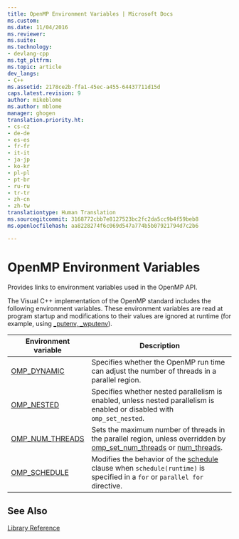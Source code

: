 ```yaml
---
title: OpenMP Environment Variables | Microsoft Docs
ms.custom: 
ms.date: 11/04/2016
ms.reviewer: 
ms.suite: 
ms.technology:
- devlang-cpp
ms.tgt_pltfrm: 
ms.topic: article
dev_langs:
- C++
ms.assetid: 2178ce2b-ffa1-45ec-a455-64437711d15d
caps.latest.revision: 9
author: mikeblome
ms.author: mblome
manager: ghogen
translation.priority.ht:
- cs-cz
- de-de
- es-es
- fr-fr
- it-it
- ja-jp
- ko-kr
- pl-pl
- pt-br
- ru-ru
- tr-tr
- zh-cn
- zh-tw
translationtype: Human Translation
ms.sourcegitcommit: 3168772cbb7e8127523bc2fc2da5cc9b4f59beb8
ms.openlocfilehash: aa8228274f6c069d547a774b5b07921794d7c2b6

---
```

# OpenMP Environment Variables
Provides links to environment variables used in the OpenMP API.  
  
 The Visual C++ implementation of the OpenMP standard includes the following environment variables. These environment variables are read at program startup and modifications to their values are ignored at runtime (for example, using [_putenv, _wputenv](../../../c-runtime-library/reference/putenv-wputenv.md)).  
  
|Environment variable|Description|  
|--------------------------|-----------------|  
|[OMP_DYNAMIC](../../../parallel/openmp/reference/omp-dynamic.md)|Specifies whether the OpenMP run time can adjust the number of threads in a parallel region.|  
|[OMP_NESTED](../../../parallel/openmp/reference/omp-nested.md)|Specifies whether nested parallelism is enabled, unless nested parallelism is enabled or disabled with `omp_set_nested`.|  
|[OMP_NUM_THREADS](../../../parallel/openmp/reference/omp-num-threads.md)|Sets the maximum number of threads in the parallel region, unless overridden by [omp_set_num_threads](../../../parallel/openmp/reference/omp-set-num-threads.md) or [num_threads](../../../parallel/openmp/reference/num-threads.md).|  
|[OMP_SCHEDULE](../../../parallel/openmp/reference/omp-schedule.md)|Modifies the behavior of the [schedule](../../../parallel/openmp/reference/schedule.md) clause when `schedule(runtime)` is specified in a `for` or `parallel for` directive.|  
  
## See Also  
 [Library Reference](../../../parallel/openmp/reference/openmp-library-reference.md)


<!--HONumber=Jan17_HO1-->


